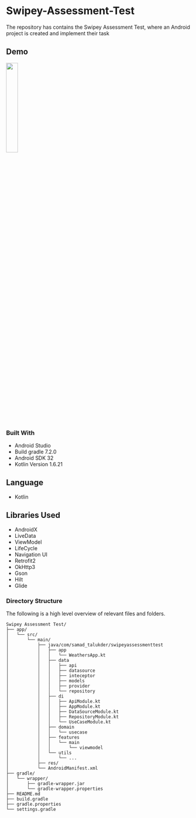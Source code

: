 # Swipey-Assessment-Test
The repository has contains the Swipey Assessment Test, where an Android project is created and implement their task

## Demo
<img src="/Swipey-Assessment-Test.gif" align="top" width="25%"/>

### Built With

* Android Studio 
* Build gradle 7.2.0
* Android SDK 32
* Kotlin Version 1.6.21

## Language

* Kotlin

## Libraries Used

* AndroidX
* LiveData
* ViewModel
* LifeCycle
* Navigation UI
* Retrofit2
* OkHttp3
* Gson
* Hilt
* Glide


### Directory Structure

The following is a high level overview of relevant files and folders.

```
Swipey Assessment Test/
├── app/
│   └── src/     
│       └── main/
│           ├── java/com/samad_talukder/swipeyassessmenttest
│           │	├── app
│           │	│	└── WeathersApp.kt
│           │	├── data
│           │	│ 	├── api
│           │	│	├── datasource
│           │	│	├── inteceptor
│           │	│	├── models
│           │	│	├── provider
│           │	│	└── repository
│           │	├── di
│           │	│ 	├── ApiModule.kt
│           │	│	├── AppModule.kt
│           │	│	├── DataSourceModule.kt
│           │	│	├── RepositoryModule.kt
│           │	│	└── UseCaseModule.kt
│           │	├── domain
│           │   │   └── usecase 
│           │	├── features
│           │	│	└── main 
│           │	│	    └── viewmodel
│           │	└── utils
│           │	 	└── ...
│           ├── res/
│           └── AndroidManifest.xml
├── gradle/ 
│   └── wrapper/      
│       ├── gradle-wrapper.jar
│       └── gradle-wrapper.properties
├── README.md
├── build.gradle
├── gradle.properties
└── settings.gradle
```
